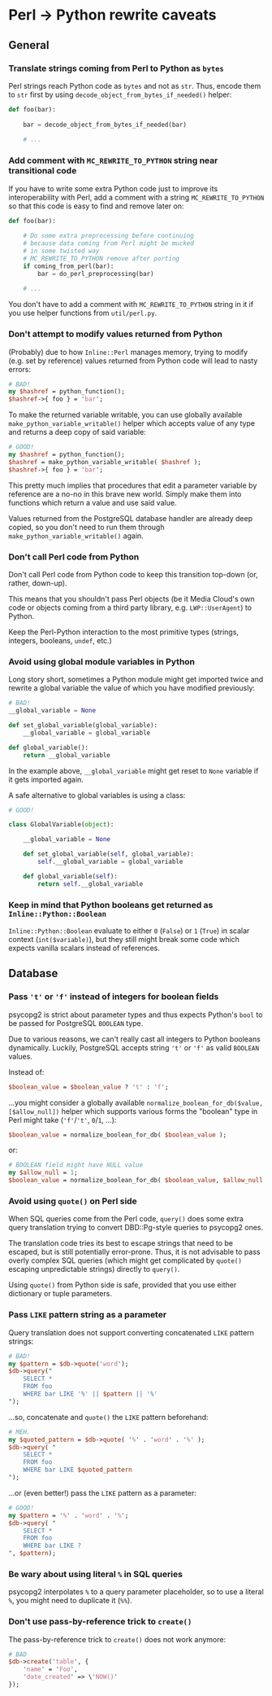 # Perl -> Python rewrite caveats

## General

### Translate strings coming from Perl to Python as `bytes`

Perl strings reach Python code as `bytes` and not as `str`. Thus, encode them to `str` first by using `decode_object_from_bytes_if_needed()` helper:

```python
def foo(bar):
    
    bar = decode_object_from_bytes_if_needed(bar)
    
    # ...
```


### Add comment with `MC_REWRITE_TO_PYTHON` string near transitional code

If you have to write some extra Python code just to improve its interoperability with Perl, add a comment with a string `MC_REWRITE_TO_PYTHON` so that this code is easy to find and remove later on:

```python
def foo(bar):
    
    # Do some extra preprocessing before continuing
    # because data coming from Perl might be mucked
    # in some twisted way
    # MC_REWRITE_TO_PYTHON remove after porting
    if coming_from_perl(bar):
        bar = do_perl_preprocessing(bar)
    
    # ...
```

You don't have to add a comment with `MC_REWRITE_TO_PYTHON` string in it if you use helper functions from `util/perl.py`.


### Don't attempt to modify values returned from Python

(Probably) due to how `Inline::Perl` manages memory, trying to modify (e.g. set by reference) values returned from Python code will lead to nasty errors:

```perl
# BAD!
my $hashref = python_function();
$hashref->{ foo } = 'bar';
```

To make the returned variable writable, you can use globally available `make_python_variable_writable()` helper which accepts value of any type and returns a deep copy of said variable:

```perl
# GOOD!
my $hashref = python_function();
$hashref = make_python_variable_writable( $hashref );
$hashref->{ foo } = 'bar';
```

This pretty much implies that procedures that edit a parameter variable by reference are a no-no in this brave new world. Simply make them into functions which return a value and use said value.

Values returned from the PostgreSQL database handler are already deep copied, so you don't need to run them through `make_python_variable_writable()` again.


### Don't call Perl code from Python

Don't call Perl code from Python code to keep this transition top-down (or, rather, down-up).

This means that you shouldn't pass Perl objects (be it Media Cloud's own code or objects coming from a third party library, e.g. `LWP::UserAgent`) to Python.

Keep the Perl-Python interaction to the most primitive types (strings, integers, booleans, `undef`, etc.)


### Avoid using global module variables in Python

Long story short, sometimes a Python module might get imported twice and rewrite a global variable the value of which you have modified previously:

```python
# BAD!
__global_variable = None

def set_global_variable(global_variable):
    __global_variable = global_variable

def global_variable():
    return __global_variable
```

In the example above, `__global_variable` might get reset to `None` variable if it gets imported again.

A safe alternative to global variables is using a class:

```python
# GOOD!

class GlobalVariable(object):

    __global_variable = None

    def set_global_variable(self, global_variable):
        self.__global_variable = global_variable

    def global_variable(self):
        return self.__global_variable
```


### Keep in mind that Python booleans get returned as `Inline::Python::Boolean`

`Inline::Python::Boolean` evaluate to either `0` (`False`) or `1` (`True`) in scalar context (`int($variable)`), but they still might break some code which expects vanilla scalars instead of references.


## Database

### Pass `'t'` or `'f'` instead of integers for boolean fields

psycopg2 is strict about parameter types and thus expects Python's `bool` to be passed for PostgreSQL `BOOLEAN` type.

Due to various reasons, we can't really cast all integers to Python booleans dynamically. Luckily, PostgreSQL accepts string `'t'` or `'f'` as valid `BOOLEAN` values.

Instead of:

```perl
$boolean_value = $boolean_value ? 't' : 'f';
```

...you might consider a globally available `normalize_boolean_for_db($value, [$allow_null])` helper which supports various forms the "boolean" type in Perl might take (`'f'`/`'t'`, `0`/`1`, ...):

```perl
$boolean_value = normalize_boolean_for_db( $boolean_value );
```

or:

```perl
# BOOLEAN field might have NULL value
my $allow_null = 1;
$boolean_value = normalize_boolean_for_db( $boolean_value, $allow_null );
```


### Avoid using `quote()` on Perl side

When SQL queries come from the Perl code, `query()` does some extra query translation trying to convert DBD::Pg-style queries to psycopg2 ones.

The translation code tries its best to escape strings that need to be escaped, but is still potentially error-prone. Thus, it is not advisable to pass overly complex SQL queries (which might get complicated by `quote()` escaping unpredictable strings) directly to `query()`.

Using `quote()` from Python side is safe, provided that you use either dictionary or tuple parameters.


### Pass `LIKE` pattern string as a parameter

Query translation does not support converting concatenated `LIKE` pattern strings:

```perl
# BAD!
my $pattern = $db->quote('word');
$db->query("
    SELECT *
    FROM foo
    WHERE bar LIKE '%' || $pattern || '%'
");
```

...so, concatenate and `quote()` the `LIKE` pattern beforehand:

```perl
# MEH.
my $quoted_pattern = $db->quote( '%' . 'word' . '%' );
$db->query( "
    SELECT *
    FROM foo
    WHERE bar LIKE $quoted_pattern
");
```

...or (even better!) pass the `LIKE` pattern as a parameter:

```perl
# GOOD!
my $pattern = '%' . 'word' . '%';
$db->query( "
    SELECT *
    FROM foo
    WHERE bar LIKE ?
", $pattern);
```


### Be wary about using literal `%` in SQL queries

psycopg2 interpolates `%` to a query parameter placeholder, so to use a literal `%`, you might need to duplicate it (`%%`).


### Don't use pass-by-reference trick to `create()`

The pass-by-reference trick to `create()` does not work anymore:

```perl
# BAD
$db->create('table', {
    'name' = 'Foo',
    'date_created' => \'NOW()'
});
```
